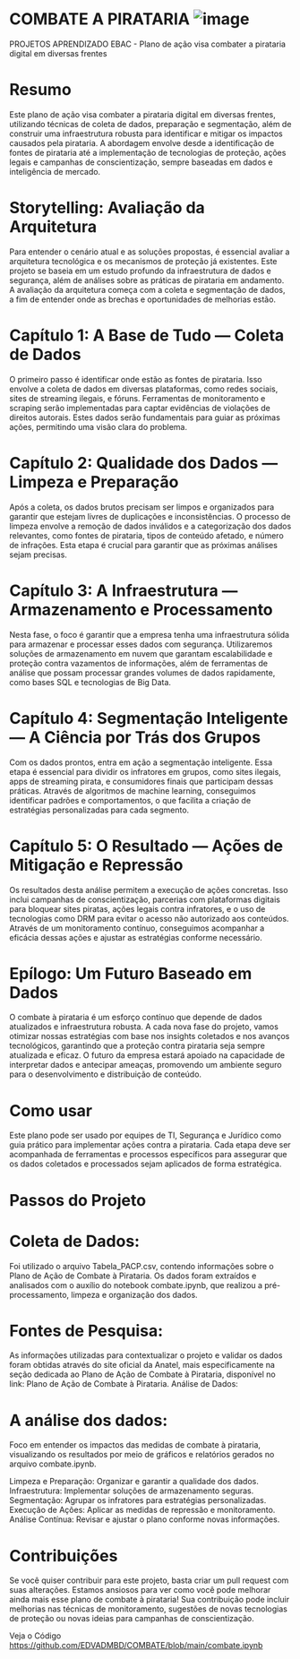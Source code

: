 # COMBATE A PIRATARIA ![image](https://github.com/user-attachments/assets/0d1f195f-1186-488a-80ae-43aaf026d5b0)

PROJETOS APRENDIZADO EBAC - Plano de ação visa combater a pirataria digital em diversas frentes

Resumo
=========================================================================================================================================================================
Este plano de ação visa combater a pirataria digital em diversas frentes, utilizando técnicas de coleta de dados, preparação e segmentação, além de construir uma infraestrutura robusta para identificar e mitigar os impactos causados pela pirataria. A abordagem envolve desde a identificação de fontes de pirataria até a implementação de tecnologias de proteção, ações legais e campanhas de conscientização, sempre baseadas em dados e inteligência de mercado.

Storytelling: Avaliação da Arquitetura
========================================================================================================================================================================
Para entender o cenário atual e as soluções propostas, é essencial avaliar a arquitetura tecnológica e os mecanismos de proteção já existentes. Este projeto se baseia em um estudo profundo da infraestrutura de dados e segurança, além de análises sobre as práticas de pirataria em andamento. A avaliação da arquitetura começa com a coleta e segmentação de dados, a fim de entender onde as brechas e oportunidades de melhorias estão.

Capítulo 1: A Base de Tudo — Coleta de Dados
========================================================================================================================================================================
O primeiro passo é identificar onde estão as fontes de pirataria. Isso envolve a coleta de dados em diversas plataformas, como redes sociais, sites de streaming ilegais, e fóruns. Ferramentas de monitoramento e scraping serão implementadas para captar evidências de violações de direitos autorais. Estes dados serão fundamentais para guiar as próximas ações, permitindo uma visão clara do problema.

Capítulo 2: Qualidade dos Dados — Limpeza e Preparação
========================================================================================================================================================================
Após a coleta, os dados brutos precisam ser limpos e organizados para garantir que estejam livres de duplicações e inconsistências. O processo de limpeza envolve a remoção de dados inválidos e a categorização dos dados relevantes, como fontes de pirataria, tipos de conteúdo afetado, e número de infrações. Esta etapa é crucial para garantir que as próximas análises sejam precisas.

Capítulo 3: A Infraestrutura — Armazenamento e Processamento
=======================================================================================================================================================================
Nesta fase, o foco é garantir que a empresa tenha uma infraestrutura sólida para armazenar e processar esses dados com segurança. Utilizaremos soluções de armazenamento em nuvem que garantam escalabilidade e proteção contra vazamentos de informações, além de ferramentas de análise que possam processar grandes volumes de dados rapidamente, como bases SQL e tecnologias de Big Data.

Capítulo 4: Segmentação Inteligente — A Ciência por Trás dos Grupos
=======================================================================================================================================================================
Com os dados prontos, entra em ação a segmentação inteligente. Essa etapa é essencial para dividir os infratores em grupos, como sites ilegais, apps de streaming pirata, e consumidores finais que participam dessas práticas. Através de algoritmos de machine learning, conseguimos identificar padrões e comportamentos, o que facilita a criação de estratégias personalizadas para cada segmento.

Capítulo 5: O Resultado — Ações de Mitigação e Repressão
=======================================================================================================================================================================
Os resultados desta análise permitem a execução de ações concretas. Isso inclui campanhas de conscientização, parcerias com plataformas digitais para bloquear sites piratas, ações legais contra infratores, e o uso de tecnologias como DRM para evitar o acesso não autorizado aos conteúdos. Através de um monitoramento contínuo, conseguimos acompanhar a eficácia dessas ações e ajustar as estratégias conforme necessário.

Epílogo: Um Futuro Baseado em Dados
======================================================================================================================================================================
O combate à pirataria é um esforço contínuo que depende de dados atualizados e infraestrutura robusta. A cada nova fase do projeto, vamos otimizar nossas estratégias com base nos insights coletados e nos avanços tecnológicos, garantindo que a proteção contra pirataria seja sempre atualizada e eficaz. O futuro da empresa estará apoiado na capacidade de interpretar dados e antecipar ameaças, promovendo um ambiente seguro para o desenvolvimento e distribuição de conteúdo.

Como usar
=======================================================================================================================================================================
Este plano pode ser usado por equipes de TI, Segurança e Jurídico como guia prático para implementar ações contra a pirataria. Cada etapa deve ser acompanhada de ferramentas e processos específicos para assegurar que os dados coletados e processados sejam aplicados de forma estratégica.

Passos do Projeto
=======================================================================================================================================================================
Coleta de Dados:
=
Foi utilizado o arquivo Tabela_PACP.csv, contendo informações sobre o Plano de Ação de Combate à Pirataria.
Os dados foram extraídos e analisados com o auxílio do notebook combate.ipynb, que realizou a pré-processamento, limpeza e organização dos dados.

Fontes de Pesquisa:
=
As informações utilizadas para contextualizar o projeto e validar os dados foram obtidas através do site oficial da Anatel, mais especificamente na seção dedicada ao Plano de Ação de Combate à Pirataria, disponível no link: Plano de Ação de Combate à Pirataria.
Análise de Dados:

A análise dos dados:
=
Foco em entender os impactos das medidas de combate à pirataria, visualizando os resultados por meio de gráficos e relatórios gerados no arquivo combate.ipynb.

Limpeza e Preparação: Organizar e garantir a qualidade dos dados.
Infraestrutura: Implementar soluções de armazenamento seguras.
Segmentação: Agrupar os infratores para estratégias personalizadas.
Execução de Ações: Aplicar as medidas de repressão e monitoramento.
Análise Contínua: Revisar e ajustar o plano conforme novas informações.

Contribuições
=====================================================================================================================================================================
Se você quiser contribuir para este projeto, basta criar um pull request com suas alterações. Estamos ansiosos para ver como você pode melhorar ainda mais esse plano de combate à pirataria! Sua contribuição pode incluir melhorias nas técnicas de monitoramento, sugestões de novas tecnologias de proteção ou novas ideias para campanhas de conscientização.



Veja o Código https://github.com/EDVADMBD/COMBATE/blob/main/combate.ipynb
